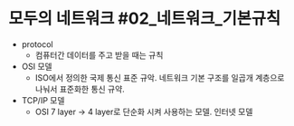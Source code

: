 # 모두의 네트워크 #02_네트워크_기본규칙
- protocol
  - 컴퓨터간 데이터를 주고 받을 때는 규칙
- OSI 모델
  - ISO에서 정의한 국제 통신 표준 규악. 네트워크 기본 구조를 일곱개 계층으로 나눠서 표준화한 통신 규약.
- TCP/IP 모델
  - OSI 7 layer -> 4 layer로 단순화 시켜 사용하는 모델. 인터넷 모델